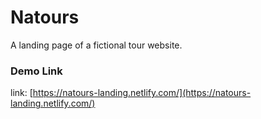 # Natours
A landing page of a fictional tour website.

### Demo Link

link: [https://natours-landing.netlify.com/](https://natours-landing.netlify.com/)
